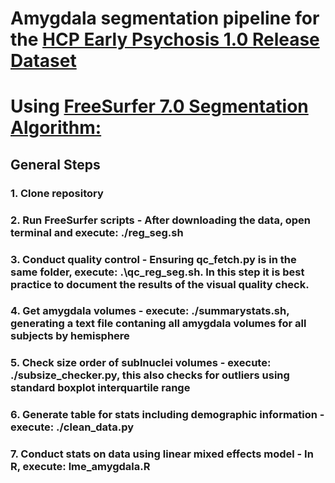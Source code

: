# Amygdala segmentation pipeline for the [HCP Early Psychosis 1.0 Release Dataset](https://www.humanconnectome.org/study/human-connectome-project-for-early-psychosis/document/hcp-early-psychosis-release-reference-manual-and-access-instructions)
# Using [FreeSurfer 7.0 Segmentation Algorithm:](https://surfer.nmr.mgh.harvard.edu/fswiki/HippocampalSubfieldsAndNucleiOfAmygdala)
## General Steps
### 1. Clone repository
### 2. Run FreeSurfer scripts - After downloading the data, open terminal and execute: ./reg_seg.sh
### 3. Conduct quality control - Ensuring qc_fetch.py is in the same folder, execute: .\qc_reg_seg.sh. In this step it is best practice to document the results of the visual quality check.
### 4. Get amygdala volumes - execute: ./summarystats.sh, generating a text file contaning all amygdala volumes for all subjects by hemisphere
### 5. Check size order of sublnuclei volumes - execute: ./subsize_checker.py, this also checks for outliers using standard boxplot interquartile range
### 6. Generate table for stats including demographic information - execute: ./clean_data.py
### 7. Conduct stats on data using linear mixed effects model - In R, execute: lme_amygdala.R
